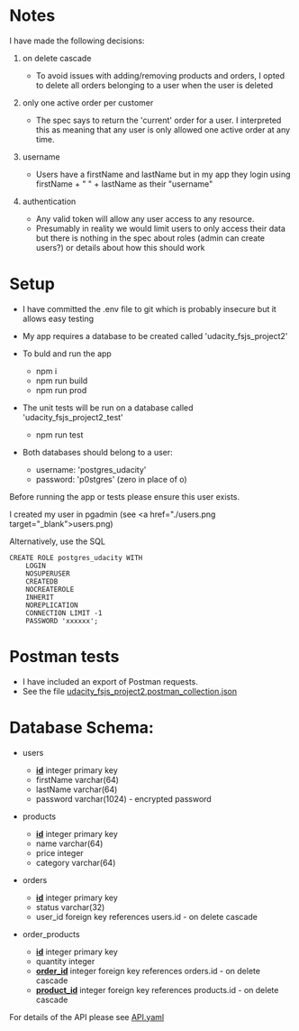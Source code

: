 

# Notes

I have made the following decisions:

1. on delete cascade
    - To avoid issues with adding/removing products and orders, I opted to delete all orders belonging to a user when the user is deleted

2. only one active order per customer
    - The spec says to return the 'current' order for a user. I interpreted this as meaning that any user is only allowed one active order at any time.

3. username
    - Users have a firstName and lastName but in my app they login using firstName + " " + lastName as their "username"

4. authentication
    - Any valid token will allow any user access to any resource. 
    - Presumably in reality we would limit users to only access their data but there is nothing in the spec about roles (admin can create users?) or details about how this should work
                                                                                   

# Setup

- I have committed the .env file to git which is probably insecure but it allows easy testing
    
- My app requires a database to be created called 'udacity_fsjs_project2'

 - To buld and run the app
    
    - npm i
    - npm run build
    - npm run prod

- The unit tests will be run on a database called 'udacity_fsjs_project2_test'
    
    - npm run test
    
- Both databases should belong to a user:

    - username: 'postgres_udacity'
    - password: 'p0stgres' (zero in place of o)

Before running the app or tests please ensure this user exists.

I created my user in pgadmin (see <a href="./users.png target="_blank">users.png</a>)

Alternatively, use the SQL

```
CREATE ROLE postgres_udacity WITH
	LOGIN
	NOSUPERUSER
	CREATEDB
	NOCREATEROLE
	INHERIT
	NOREPLICATION
	CONNECTION LIMIT -1
	PASSWORD 'xxxxxx';
```


# Postman tests

- I have included an export of Postman requests. 
- See the file <a href="./udacity_fsjs_project2.postman_collection.json" target="_blank">udacity_fsjs_project2.postman_collection.json</a>



# Database Schema:
 
 - users
    
    - <ins><b>id</b></ins> integer primary key
    - firstName varchar(64)
    - lastName varchar(64)
    - password varchar(1024) - encrypted password
 
 
 - products

    - <ins><b>id</b></ins> integer primary key
    - name varchar(64)
    - price integer
    - category varchar(64)

 
 - orders
    
    - <ins><b>id</b></ins> integer primary key
    - status varchar(32)
    - user_id foreign key references users.id - on delete cascade
   
 - order_products
    
    - <ins><b>id</b></ins> integer primary key
    - quantity integer
    - <ins><b>order_id</b></ins> integer foreign key references orders.id  - on delete cascade
    - <ins><b>product_id</b></ins> integer foreign key references products.id  - on delete cascade
        


For details of the API please see <a href="./API.yaml" target="_blank">API.yaml</a>



